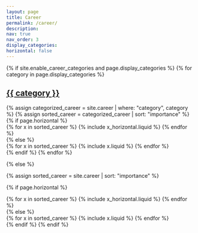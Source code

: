```yaml
---
layout: page
title: Career
permalink: /career/
description:
nav: true
nav_order: 3
display_categories:
horizontal: false
---
```

<!-- markdownlint-disable MD033 -->
<!-- pages/projects.md -->
<div class="career">
{% if site.enable_career_categories and page.display_categories %}
  <!-- Display categorized projects -->
  {% for category in page.display_categories %}
  <a id="{{ category }}" href=".#{{ category }}">
    <h2 class="category">{{ category }}</h2>
  </a>
  {% assign categorized_career = site.career | where: "category", category %}
  {% assign sorted_career = categorized_career | sort: "importance" %}
  <!-- Generate cards for each project -->
  {% if page.horizontal %}
  <div class="container">
    <div class="row row-cols-1 row-cols-md-2">
    {% for x in sorted_career %}
      {% include x_horizontal.liquid %}
    {% endfor %}
    </div>
  </div>
  {% else %}
  <div class="row row-cols-1 row-cols-md-3">
    {% for x in sorted_career %}
      {% include x.liquid %}
    {% endfor %}
  </div>
  {% endif %}
  {% endfor %}

{% else %}

<!-- Display work without categories -->

{% assign sorted_career = site.career | sort: "importance" %}

  <!-- Generate cards for each project -->

{% if page.horizontal %}

  <div class="container">
    <div class="row row-cols-1 row-cols-md-2">
    {% for x in sorted_career %}
      {% include x_horizontal.liquid %}
    {% endfor %}
    </div>
  </div>
  {% else %}
  <div class="row row-cols-1 row-cols-md-3">
    {% for x in sorted_career %}
      {% include x.liquid %}
    {% endfor %}
  </div>
  {% endif %}
{% endif %}
</div>
